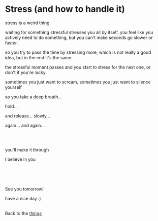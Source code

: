 # Stress (and how to handle it)

stress is a weird thing

waiting for something stressful stresses you all by itself, you feel like you actively need to do something, but you can't make seconds go slower or faster.

so you try to pass the time by stressing more, which is not really a good idea, but in the end it's the same.

the stressful moment passes and you start to stress for the next one, or don't if you're lucky.


sometimes you just want to scream, sometimes you just want to silence yourself

so you take a deep breath...

hold...

and release... slowly...

again... and again...

<br><br>

you'll make it through

I believe in you



<br><br><br>

See you tomorrow!

have a nice day :)<br><br>

Back to the [things](../things)